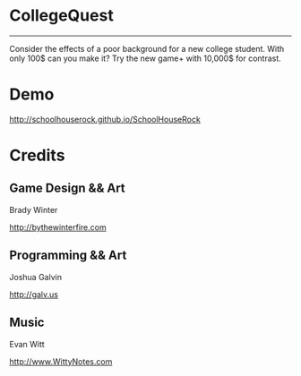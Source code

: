 # CollegeQuest
----

Consider the effects of a poor background for a new college student. With only 100$ can you make it? Try the new game+ with 10,000$ for contrast.

# Demo
http://schoolhouserock.github.io/SchoolHouseRock

# Credits
Game Design && Art
----
  Brady Winter
  
  http://bythewinterfire.com
  
Programming && Art
----
  Joshua Galvin
  
  http://galv.us
  
Music
----
  Evan Witt
  
  http://www.WittyNotes.com

